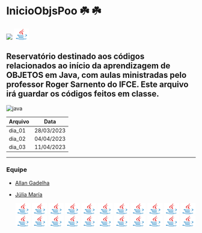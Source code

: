 # InicioObjsPoo ☘️ ☘️ 

<img src="https://img.shields.io/badge/IFCE-POO-blue" /> 
<img alt="Java" height="30" width="40" src="https://raw.githubusercontent.com/devicons/devicon/master/icons/java/java-original.svg"> 

Reservatório destinado aos códigos relacionados ao início da aprendizagem de OBJETOS em Java, com aulas ministradas pelo professor Roger Sarnento do IFCE.  Este arquivo irá guardar os códigos feitos em classe.
--------------------------------------------------------------------------------------------------------------------------------------------------------------

![java](https://user-images.githubusercontent.com/125198189/230694672-91890899-c730-452a-97c6-5fb8d8daf0d3.jpg)

| Arquivo | Data | 
| ------------- | -------------- |
| dia_01 | 28/03/2023 |
| dia_02 | 04/04/2023 |
| dia_03 | 11/04/2023 |

--------------------------------------------------------------------------------------------------------------------------------------------------------------


<h3>Equipe</h3> 

<ul> 

<li> 

<a href="https://github.com/Allan-Drip" target="_blank" rel="external">Allan Gadelha</a> 

</li> 

<li> 

<a href="https://github.com/Julia-maria56" target="_blank" rel="external">Júlia María</a> 


<img alt="Java" height="30" width="40" src="https://raw.githubusercontent.com/devicons/devicon/master/icons/java/java-original.svg"> 
<img alt="Java" height="30" width="40" src="https://raw.githubusercontent.com/devicons/devicon/master/icons/java/java-original.svg"> 
<img alt="Java" height="30" width="40" src="https://raw.githubusercontent.com/devicons/devicon/master/icons/java/java-original.svg"> 
<img alt="Java" height="30" width="40" src="https://raw.githubusercontent.com/devicons/devicon/master/icons/java/java-original.svg"> 
<img alt="Java" height="30" width="40" src="https://raw.githubusercontent.com/devicons/devicon/master/icons/java/java-original.svg"> 
<img alt="Java" height="30" width="40" src="https://raw.githubusercontent.com/devicons/devicon/master/icons/java/java-original.svg"> 
<img alt="Java" height="30" width="40" src="https://raw.githubusercontent.com/devicons/devicon/master/icons/java/java-original.svg"> 
<img alt="Java" height="30" width="40" src="https://raw.githubusercontent.com/devicons/devicon/master/icons/java/java-original.svg"> 
<img alt="Java" height="30" width="40" src="https://raw.githubusercontent.com/devicons/devicon/master/icons/java/java-original.svg"> 
<img alt="Java" height="30" width="40" src="https://raw.githubusercontent.com/devicons/devicon/master/icons/java/java-original.svg"> 
<img alt="Java" height="30" width="40" src="https://raw.githubusercontent.com/devicons/devicon/master/icons/java/java-original.svg"> 
<img alt="Java" height="30" width="40" src="https://raw.githubusercontent.com/devicons/devicon/master/icons/java/java-original.svg"> 
<img alt="Java" height="30" width="40" src="https://raw.githubusercontent.com/devicons/devicon/master/icons/java/java-original.svg"> 
<img alt="Java" height="30" width="40" src="https://raw.githubusercontent.com/devicons/devicon/master/icons/java/java-original.svg"> 
<img alt="Java" height="30" width="40" src="https://raw.githubusercontent.com/devicons/devicon/master/icons/java/java-original.svg"> 
<img alt="Java" height="30" width="40" src="https://raw.githubusercontent.com/devicons/devicon/master/icons/java/java-original.svg"> 
<img alt="Java" height="30" width="40" src="https://raw.githubusercontent.com/devicons/devicon/master/icons/java/java-original.svg"> 
<img alt="Java" height="30" width="40" src="https://raw.githubusercontent.com/devicons/devicon/master/icons/java/java-original.svg"> 
<img alt="Java" height="30" width="40" src="https://raw.githubusercontent.com/devicons/devicon/master/icons/java/java-original.svg"> 
<img alt="Java" height="30" width="40" src="https://raw.githubusercontent.com/devicons/devicon/master/icons/java/java-original.svg"> 
<img alt="Java" height="30" width="40" src="https://raw.githubusercontent.com/devicons/devicon/master/icons/java/java-original.svg"> 
<img alt="Java" height="30" width="40" src="https://raw.githubusercontent.com/devicons/devicon/master/icons/java/java-original.svg"> 


 
